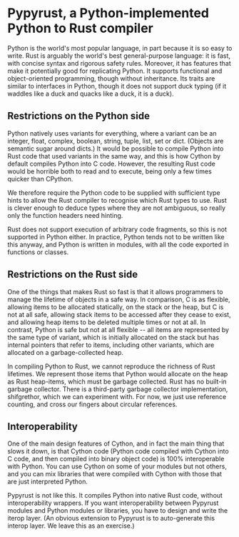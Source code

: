 # Pypyrust, a Python-implemented Python to Rust compiler

Python is the world's most popular language, in part because it is so easy to write. Rust
is arguably the world's best general-purpose language: it is fast, with concise syntax
and rigorous safety rules. Moreover, it has features that make it potentially good for
replicating Python. It supports functional and object-oriented programming, though without
inheritance. Its traits are similar to interfaces in Python, though it does not support
duck typing (if it waddles like a duck and quacks like a duck, it is a duck).

## Restrictions on the Python side

Python natively uses variants for everything, where a variant can be an integer, float,
complex, boolean, string, tuple, list, set or dict. (Objects are semantic sugar around
dicts.) It would be possible to compile Python into Rust code that used variants in the
same way, and this is how Cython by default compiles Python into C code. However, the
resulting Rust code would be horrible both to read and to execute, being only a few times
quicker than CPython.

We therefore require the Python code to be supplied with sufficient type hints to allow
the Rust compiler to recognise which Rust types to use. Rust is clever enough to deduce
types where they are not ambiguous, so really only the function headers need hinting.

Rust does not support execution of arbitrary code fragments, so this is not supported in
Python either. In practice, Python tends not to be written like this anyway, and Python
is written in modules, with all the code exported in functions or classes.

## Restrictions on the Rust side

One of the things that makes Rust so fast is that it allows programmers to manage the
lifetime of objects in a safe way. In comparison, C is as flexible, allowing items to be
allocated statically, on the stack or the heap, but C is not at all safe, allowing stack
items to be accessed after they cease to exist, and allowing heap items to be deleted
multiple times or not at all. In contrast, Python is safe but not at all flexible -- all items
are represented by the same type of variant, which is initially allocated on the stack but
has internal pointers that refer to items, including other variants, which are allocated
on a garbage-collected heap.

In compiling Python to Rust, we cannot reproduce the richness of Rust lifetimes. We represent
those items that Python would allocate on the heap as Rust heap-items, which must be garbage
collected. Rust has no built-in garbage collector. There is a third-party garbage collector
implementation, shifgrethor, which we can experiment with. For now, we just use reference
counting, and cross our fingers about circular references.

## Interoperability

One of the main design features of Cython, and in fact the main thing that slows it down, is
that Cython code (Python code compiled with Cython into C code, and then compiled into
binary object code) is 100% interoperable with Python. You can use Cython on some of your
modules but not others, and you can mix libraries that were compiled with Cython with those
that are just interpreted Python.

Pypyrust is not like this. It compiles Python into native Rust code, without interoperability
wrappers. If you want interoperability between Pypyrust modules and Python modules or libraries,
you have to design and write the iterop layer. (An obvious extension to Pypyrust is to
auto-generate this interop layer. We leave this as an exercise.)
